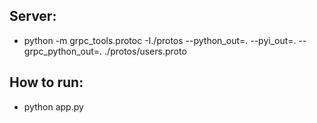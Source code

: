 



## Server:

- python -m grpc_tools.protoc -I./protos --python_out=. --pyi_out=. --grpc_python_out=. ./protos/users.proto

## How to run:

- python app.py